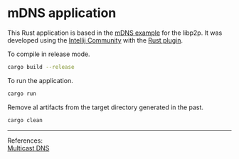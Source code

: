 # mDNS application 

This Rust application is based in the [mDNS example](https://github.com/libp2p/rust-libp2p/blob/master/examples/mdns-passive-discovery.rs) for the libp2p. It was developed using the [Intellij Community](https://www.jetbrains.com/idea/download/#section=linux) with the [Rust plugin](https://www.jetbrains.com/rust/).

To compile in release mode.

```bash
cargo build --release
```

To run the application.

```bash
cargo run
```

Remove al artifacts from the target directory generated in the past.

```bash
cargo clean
```

<hr>

References:<br>
[Multicast DNS](https://datatracker.ietf.org/doc/html/rfc6762)<br>
